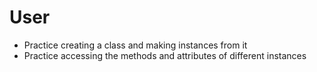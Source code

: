 # User

- Practice creating a class and making instances from it
- Practice accessing the methods and attributes of different instances